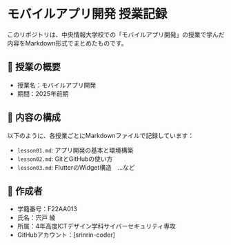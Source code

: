 # モバイルアプリ開発 授業記録

このリポジトリは、中央情報大学校での「モバイルアプリ開発」の授業で学んだ内容をMarkdown形式でまとめたものです。

## 📅 授業の概要

- 授業名：モバイルアプリ開発
- 期間：2025年前期

## 📘 内容の構成

以下のように、各授業ごとにMarkdownファイルで記録しています：

- `lesson01.md`: アプリ開発の基本と環境構築
- `lesson02.md`: GitとGitHubの使い方
- `lesson03.md`: FlutterのWidget構造　...など

## 👤 作成者

- 学籍番号：F22AA013
- 氏名：宍戸 綾
- 所属：4年高度ICTデザイン学科サイバーセキュリティ専攻
- GitHubアカウント：[srinrin-coder]


